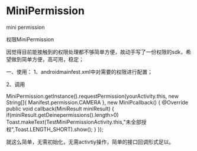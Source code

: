 # MiniPermission
mini permission 

权限MiniPermission

因觉得目前能接触到的权限处理都不够简单方便，故动手写了一份权限的sdk，希望做到简单方便，高可用，稳定；

一、使用：
1、androidmainfest.xml中对需要的权限进行配置；
<!--⬇️ only for test MiniPermission ⬇️-->
<uses-permission android:name="android.permission.READ_CONTACTS"/>
<uses-permission android:name="android.permission.WRITE_CALENDAR"/>
<uses-permission android:name="android.permission.CAMERA"/>
<!--⬆️ only for test MiniPermission ⬆️-->

2、调用

MiniPermission.getInstance().requestPermission(yourActivity.this,
        new String[]{
                Manifest.permission.CAMERA
        },
        new MiniPcallback() {
            @Override
            public void callback(MiniResult miniResult) {
                if(miniResult.getDeinepermissions().length>0)
                  Toast.makeText(TestMiniPermissionActivity.this,"未全部授权",Toast.LENGTH_SHORT).show();
            }
        });

就这么简单，无需初始化，无需activtiy操作，简单的接口回调形式足以。
